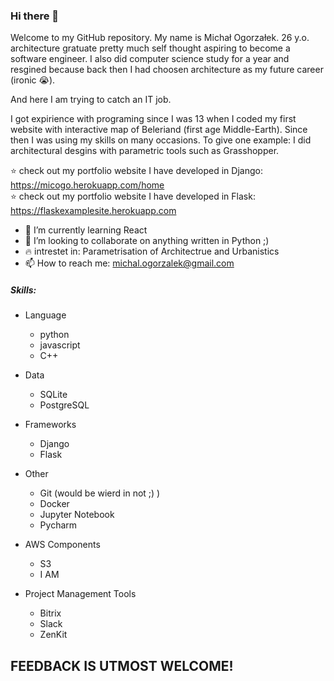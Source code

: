 ### Hi there 👋


Welcome to my GitHub repository. My name is Michał Ogorzałek. 26 y.o. architecture gratuate pretty much self thought aspiring to become a software engineer. 
I also did computer science study for a year and resgined because back then I had choosen architecture as my future career (ironic :sob:). 

And here I am trying to catch an IT job.

I got expirience with programing since I was 13 when I coded my first website with interactive map of Beleriand (first age Middle-Earth). Since then I was using my skills on many occasions. To give one example: I did architectural desgins with parametric tools such as Grasshopper. 

:star:  check out my portfolio website I have developed in Django: https://micogo.herokuapp.com/home  
:star:  check out my portfolio website I have developed in Flask: https://flaskexamplesite.herokuapp.com  


- 🌱 I’m currently learning React
- 👯 I’m looking to collaborate on anything written in Python ;) 
- :fire: intrestet in: Parametrisation of Architectrue and Urbanistics 
- 📫 How to reach me: michal.ogorzalek@gmail.com 


##### Skills:
* Language
  * python
  * javascript 
  * C++ 
* Data 
  * SQLite 
  * PostgreSQL
* Frameworks
  * Django 
  * Flask  
* Other 
  * Git (would be wierd in not ;) )
  * Docker
  * Jupyter Notebook
  * Pycharm

* AWS Components
  * S3 
  * I AM
* Project Management Tools
  * Bitrix
  * Slack
  * ZenKit  


## FEEDBACK IS UTMOST WELCOME! 
<!--
**Himhith/Himhith** is a ✨ _special_ ✨ repository because its `README.md` (this file) appears on your GitHub profile.

Here are some ideas to get you started:

- 🔭 I’m currently working on ...
- 🌱 I’m currently learning ...
- 👯 I’m looking to collaborate on ...
- 🤔 I’m looking for help with ...
- 💬 Ask me about ...
- 📫 How to reach me: ...
- 😄 Pronouns: ...
- ⚡ Fun fact: ...
-->
